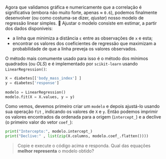 Agora que validamos gráfica e numericamente que a correlação é significativa (embora não muito forte, apenas ≈ `0.6`), podemos finalmente desenvolver (ou como costuma-se dizer, _ajustar_) nosso modelo de regressão linear simples. :raised_hands: Ajustar o modelo consiste em estimar, a partir dos dados disponíveis:
 
 - a linha que minimiza a distância `ε` entre as observações de `x` e esta;
 - encontrar os valores dos coeficientes de regressão que maximizam a probabilidade de que a linha preveja os valores observados.
 
O método mais comumente usado para isso é o método dos mínimos quadrados (ou _OLS_) e é implementado por `scikit-learn` usando `LinearRegression()`:
 
```python
X = diabetes[['body_mass_index'] ]
y = diabetes['response']
 
modelo = LinearRegression()
modelo.fit(X = X.values, y = y)
```
 
Como vemos, devemos primeiro criar um `modelo` e depois ajustá-lo usando sua operação `fit` , indicando os valores de `X` e `y`. Então podemos imprimir os valores encontrados da ordenada para a origem (`intercept_`) e a declive (o primeiro valor do vetor `coef_`):
 
```python
print("Intercepto:", modelo.intercept_)
print("Declive:" , list(zip(X.columns, modelo.coef_.flatten())))
```
 
> Copie e execute o código acima e responda. Qual das equações **melhor representa** o modelo obtido?

